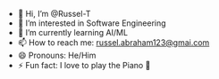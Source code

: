 - 👋 Hi, I’m @Russel-T
- 👀 I’m interested in Software Engineering
- 🌱 I’m currently learning AI/ML
- 📫 How to reach me: russel.abraham123@gmai.com
- 😄 Pronouns: He/Him
- ⚡ Fun fact: I love to play the Piano 🎹

<!---
Russel-T/Russel-T is a ✨ special ✨ repository because its `README.md` (this file) appears on your GitHub profile.
You can click the Preview link to take a look at your changes.
--->
